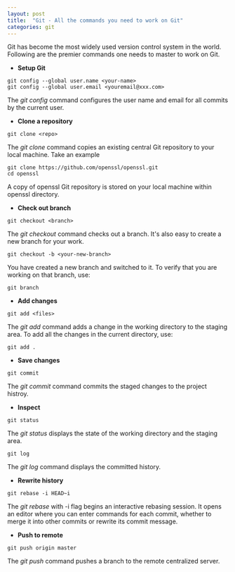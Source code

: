```yaml
---
layout: post
title:  "Git - All the commands you need to work on Git"
categories: git
---
```


Git has become the most widely used version control system in the world. Following are the premier commands one needs to master to work on Git.

* **Setup Git**

```
git config --global user.name <your-name>
git config --global user.email <youremail@xxx.com>
```
The <i>git config</i> command configures the user name and email for all commits by the current user.

* **Clone a repository**

```
git clone <repo>
```

The <i>git clone</i> command copies an existing central Git repository to your local machine. Take an example

```
git clone https://github.com/openssl/openssl.git
cd openssl
```

A copy of openssl Git repository is stored on your local machine within openssl directory.

* **Check out branch**

```
git checkout <branch>
```

The <i>git checkout</i> command checks out a branch. It's also easy to create a new branch for your work.

```
git checkout -b <your-new-branch>
```

You have created a new branch and switched to it. To verify that you are working on that branch, use:

```
git branch
```

* **Add changes**

```
git add <files>
```

The <i>git add</i> command adds a change in the working directory to the staging area. To add all the changes in the current directory, use:

```
git add .
```

* **Save changes**

```
git commit
```

The <i>git commit</i> command commits the staged changes to the project histroy. 

* **Inspect**

```
git status
```

The <i>git status</i> displays the state of the working directory and the staging area.

```
git log
```

The <i>git log</i> command displays the committed history.

* **Rewrite history**

```
git rebase -i HEAD~i
```

The <i>git rebase</i> with -i flag begins an interactive rebasing session. It opens an editor where you can enter commands for each commit, whether to merge it into other commits or rewrite its commit message. 

* **Push to remote**

```
git push origin master
```

The <i>git push</i> command pushes a branch to the remote centralized server.
